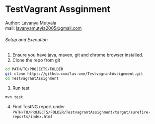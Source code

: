 # TestVagrant Assginment

Author: Lavanya Mutyala \
mail: lavanyamutyla2005@gmail.com

###### Setup and Execution

1. Ensure you have java, maven, git and chrome browser installed.
2. Clone the repo from git

```bash
cd PATH/TO/PROJECTS/FOLDER
git clone https://github.com/lav-one/TestvagrantAssignment.git
cd TestvagrantAssignment
```

3. Run test

```bash
mvn test
```

4. Find TestNG report under `PATH/TO/PROJECTS/FOLDER/TestvagrantAssignment/target/surefire-reports/index.html`
